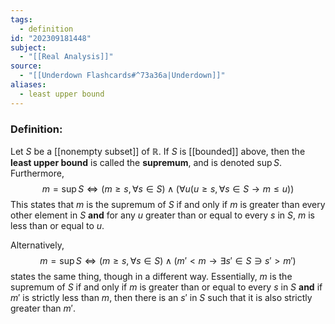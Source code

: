 ```yaml
---
tags:
  - definition
id: "202309181448"
subject:
  - "[[Real Analysis]]"
source:
  - "[[Underdown Flashcards#^73a36a|Underdown]]"
aliases:
  - least upper bound
---
```

### Definition:
Let $S$ be a [[nonempty subset]] of $\mathbb{R}$. If $S$ is [[bounded]] above, then the **least upper bound** is called the **supremum**, and is denoted $\sup{S}$. Furthermore,
$$m = \sup{S} \iff (m \geq s, \forall s \in S) \wedge (\forall u(u \geq s, \forall s \in S \rightarrow m \leq u))$$
This states that $m$ is the supremum of $S$ if and only if $m$ is greater than every other element in $S$ **and** for any $u$ greater than or equal to every $s$ in $S$, $m$ is less than or equal to $u$. 

Alternatively,
$$m = \sup{S} \iff (m \geq s, \forall s \in S) \wedge (m' <m \rightarrow \exists s' \in S \ni s' > m') $$
states the same thing, though in a different way. Essentially, $m$ is the supremum of $S$ if and only if $m$ is greater than or equal to every $s$ in $S$ **and** if $m'$ is strictly less than $m$, then there is an $s'$ in $S$ such that it is also strictly greater than $m'$. 